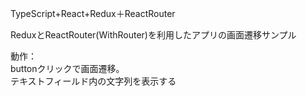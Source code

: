 TypeScript+React+Redux＋ReactRouter

ReduxとReactRouter(WithRouter)を利用したアプリの画面遷移サンプル

動作：<br>buttonクリックで画面遷移。<br>テキストフィールド内の文字列を表示する
